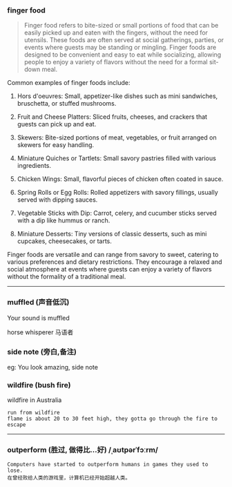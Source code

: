### finger food

> Finger food refers to bite-sized or small portions of food that can be easily picked up and eaten with the fingers, without the need for utensils. These foods are often served at social gatherings, parties, or events where guests may be standing or mingling. Finger foods are designed to be convenient and easy to eat while socializing, allowing people to enjoy a variety of flavors without the need for a formal sit-down meal.

Common examples of finger foods include:

1. Hors d'oeuvres: Small, appetizer-like dishes such as mini sandwiches, bruschetta, or stuffed mushrooms.

2. Fruit and Cheese Platters: Sliced fruits, cheeses, and crackers that guests can pick up and eat.

3. Skewers: Bite-sized portions of meat, vegetables, or fruit arranged on skewers for easy handling.

4. Miniature Quiches or Tartlets: Small savory pastries filled with various ingredients.

5. Chicken Wings: Small, flavorful pieces of chicken often coated in sauce.

6. Spring Rolls or Egg Rolls: Rolled appetizers with savory fillings, usually served with dipping sauces.

7. Vegetable Sticks with Dip: Carrot, celery, and cucumber sticks served with a dip like hummus or ranch.

8. Miniature Desserts: Tiny versions of classic desserts, such as mini cupcakes, cheesecakes, or tarts.

Finger foods are versatile and can range from savory to sweet, catering to various preferences and dietary restrictions. They encourage a relaxed and social atmosphere at events where guests can enjoy a variety of flavors without the formality of a traditional meal.

<hr>

### muffled (声音低沉)
Your sound is muffled

horse whisperer 马语者 <br>

### side note (旁白,备注)
eg: You look amazing, side note

### wildfire (bush fire)
wildfire in Australia
```
run from wildfire
flame is about 20 to 30 feet high, they gotta go through the fire to escape
```

<hr>

### outperform (胜过, 做得比...好) /ˌaʊtpərˈfɔːrm/
```
Computers have started to outperform humans in games they used to lose.
在曾经败给人类的游戏里，计算机已经开始超越人类。
```



